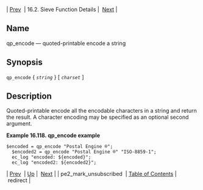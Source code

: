 | [Prev](sieve.ref.pe2_mark_unsubscribed)  | 16.2. Sieve Function Details |  [Next](sieve.ref.redirect.php) |

<a name="sieve.ref.qp_encode"></a>
## Name

qp_encode — quoted-printable encode a string

## Synopsis

`qp_encode` { *`string`* } [ *`charset`* ]

<a name="idp31093824"></a>
## Description

Quoted-printable encode all the encodable characters in a string and return the result. A character encoding may be specified as an optional second argument.

<a name="example.ap_encode"></a>

**Example 16.118. qp_encode example**

```
$encoded = qp_encode "Postal Engine ®";
  $encoded2 = qp_encode "Postal Engine ®" "ISO-8859-1";
  ec_log "encoded: ${encoded}";
  ec_log "encoded2: ${encoded2}";
```

| [Prev](sieve.ref.pe2_mark_unsubscribed)  | [Up](sieve.ref.files.php) |  [Next](sieve.ref.redirect.php) |
| pe2_mark_unsubscribed  | [Table of Contents](index) |  redirect |
